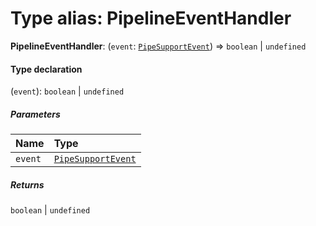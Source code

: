 # Type alias: PipelineEventHandler

**PipelineEventHandler**: (`event`: [`PipeSupportEvent`](/en/auto-docs/editor/types/PipeSupportEvent.md)) => `boolean` | `undefined`

#### Type declaration

(`event`): `boolean` | `undefined`

##### Parameters

| Name | Type |
| :------ | :------ |
| `event` | [`PipeSupportEvent`](/en/auto-docs/editor/types/PipeSupportEvent.md) |

##### Returns

`boolean` | `undefined`
